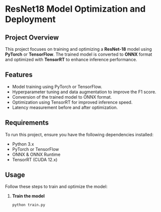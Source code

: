 # ResNet18 Model Optimization and Deployment

## Project Overview
This project focuses on training and optimizing a **ResNet-18** model using **PyTorch** or **TensorFlow**. The trained model is converted to **ONNX** format and optimized with **TensorRT** to enhance inference performance.

## Features
- Model training using PyTorch or TensorFlow.
- Hyperparameter tuning and data augmentation to improve the F1 score.
- Conversion of the trained model to ONNX format.
- Optimization using TensorRT for improved inference speed.
- Latency measurement before and after optimization.

## Requirements
To run this project, ensure you have the following dependencies installed:
- Python 3.x
- PyTorch or TensorFlow
- ONNX & ONNX Runtime
- TensorRT (CUDA 12.x)

## Usage
Follow these steps to train and optimize the model:

1. **Train the model**  
   ```bash
   python train.py
